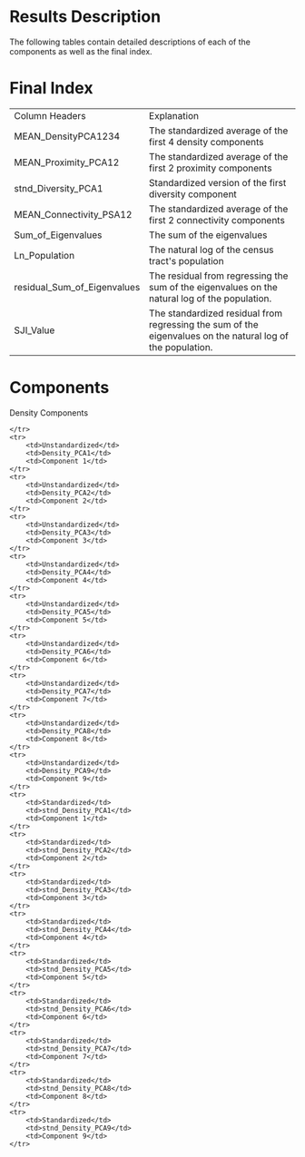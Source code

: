 # Results Description
The following tables contain detailed descriptions of each of the components as well as the final index.

# Final Index
<table>
    <tr>
        <td>Column Headers</td>
        <td>Explanation</td>
    </tr>
    <tr>
        <td>MEAN_DensityPCA1234</td>
        <td>The standardized average of the first 4 density components</td>
    </tr>
    <tr>
        <td>MEAN_Proximity_PCA12</td>
        <td>The standardized average of the first 2 proximity components</td>
    </tr>
    <tr>
        <td>stnd_Diversity_PCA1</td>
        <td>Standardized version of the first diversity component</td>
    </tr>
    <tr>
        <td>MEAN_Connectivity_PSA12</td>
        <td>The standardized average of the first 2 connectivity components</td>
    </tr>
    <tr>
        <td>Sum_of_Eigenvalues</td>
        <td>The sum of the eigenvalues</td>
    </tr>
    <tr>
        <td>Ln_Population</td>
        <td>The natural log of the census tract's population</td>
    </tr>
    <tr>
        <td>residual_Sum_of_Eigenvalues</td>
        <td>The residual from regressing the sum of the eigenvalues on the natural log of the population.</td>
    </tr>
    <tr>
        <td>SJI_Value</td>
        <td>The standardized residual from regressing the sum of the eigenvalues on the natural log of the population.</td>
    </tr>
</table>

# Components

<table>
    <tr>
        Density Components
        
    </tr>
    <tr>
        <td>Unstandardized</td>
        <td>Density_PCA1</td>
        <td>Component 1</td>
    </tr>
    <tr>
        <td>Unstandardized</td>
        <td>Density_PCA2</td>
        <td>Component 2</td>
    </tr>
    <tr>
        <td>Unstandardized</td>
        <td>Density_PCA3</td>
        <td>Component 3</td>
    </tr>
    <tr>
        <td>Unstandardized</td>
        <td>Density_PCA4</td>
        <td>Component 4</td>
    </tr>
    <tr>
        <td>Unstandardized</td>
        <td>Density_PCA5</td>
        <td>Component 5</td>
    </tr>
    <tr>
        <td>Unstandardized</td>
        <td>Density_PCA6</td>
        <td>Component 6</td>
    </tr>
    <tr>
        <td>Unstandardized</td>
        <td>Density_PCA7</td>
        <td>Component 7</td>
    </tr>
    <tr>
        <td>Unstandardized</td>
        <td>Density_PCA8</td>
        <td>Component 8</td>
    </tr>
    <tr>
        <td>Unstandardized</td>
        <td>Density_PCA9</td>
        <td>Component 9</td>
    </tr>
    <tr>
        <td>Standardized</td>
        <td>stnd_Density_PCA1</td>
        <td>Component 1</td>
    </tr>
    <tr>
        <td>Standardized</td>
        <td>stnd_Density_PCA2</td>
        <td>Component 2</td>
    </tr>
    <tr>
        <td>Standardized</td>
        <td>stnd_Density_PCA3</td>
        <td>Component 3</td>
    </tr>
    <tr>
        <td>Standardized</td>
        <td>stnd_Density_PCA4</td>
        <td>Component 4</td>
    </tr>
    <tr>
        <td>Standardized</td>
        <td>stnd_Density_PCA5</td>
        <td>Component 5</td>
    </tr>
    <tr>
        <td>Standardized</td>
        <td>stnd_Density_PCA6</td>
        <td>Component 6</td>
    </tr>
    <tr>
        <td>Standardized</td>
        <td>stnd_Density_PCA7</td>
        <td>Component 7</td>
    </tr>
    <tr>
        <td>Standardized</td>
        <td>stnd_Density_PCA8</td>
        <td>Component 8</td>
    </tr>
    <tr>
        <td>Standardized</td>
        <td>stnd_Density_PCA9</td>
        <td>Component 9</td>
    </tr>
</table>
